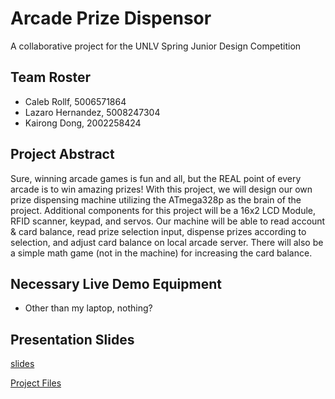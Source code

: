 # Arcade Prize Dispensor
A collaborative project for the UNLV Spring Junior Design Competition

## Team Roster
* Caleb Rollf, 5006571864
* Lazaro Hernandez, 5008247304
* Kairong Dong, 2002258424

## Project Abstract
Sure, winning arcade games is fun and all, but the REAL point of every arcade is to win amazing prizes! With this project, we will design our own prize dispensing machine utilizing the ATmega328p as the brain of the project. Additional components for this project will be a 16x2 LCD Module, RFID scanner, keypad, and servos. Our machine will be able to read account & card balance, read prize selection input, dispense prizes according to selection, and adjust card balance on local arcade server. There will also be a simple math game (not in the machine) for increasing the card balance.

## Necessary Live Demo Equipment
* Other than my laptop, nothing?

## Presentation Slides 
[slides](slideslink)

[Project Files]()

